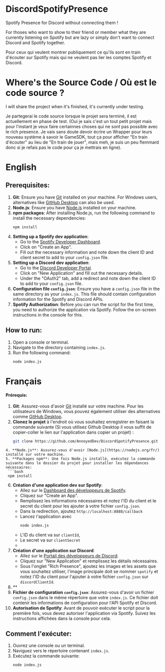 # DiscordSpotifyPresence
Spotify Presence for Discord without connecting them !


For thoses who want to show to their friend or member what they are currently listening on Spotify but are lazy or simply don't want to connect Discord and Spotify together.


Pour ceux qui veulent montrer publiquement ce qu'ils sont en train d'écouter sur Spotify mais qui ne veulent pas lier les comptes Spotify et Discord.


# Where's the Source Code / Où est le code source ?
I will share the project when it's finished, it's currently under testing.


Je partegerai le code source lorsque le projet sera terminé, il est actuellement en phase de test. (Oui je sais c'est un tout petit projet mais pour l'instant je veux faire certainnes choses qui ne sont pas possible avec le rich presence. Je vais sans doute devoir écrire un Wrapper pour leurs nouveau système à savoir le GameSDK, tout ça pour afficher "En train d'écouter" au lieu de "En train de jouer", mais meh, je suis un peu flemmard donc si je refais pas le code pour ça je mettrais en ligne).

# English
## Prerequisites:
1. **Git**: Ensure you have [Git](https://git-scm.com/) installed on your machine. For Windows users, alternatives like [GitHub Desktop](https://desktop.github.com/) can also be used.
2. **Node.js**: Ensure you have [Node.js](https://nodejs.org/en/) installed on your machine.
3. **npm packages**: After installing Node.js, run the following command to install the necessary dependencies:
   ```bash
   npm install
   ```
4. **Setting up a Spotify dev application**:
   - Go to the [Spotify Developer Dashboard](https://developer.spotify.com/dashboard/applications).
   - Click on "Create an App".
   - Fill out the necessary information and note down the client ID and client secret to add to your `config.json` file.
5. **Setting up a Discord dev application**:
   - Go to the [Discord Developer Portal](https://discord.com/developers/applications).
   - Click on "New Application" and fill out the necessary details.
   - Under the "OAuth2" tab, add a redirect and note down the client ID to add to your `config.json` file.
6. **Configuration file `config.json`**: Ensure you have a `config.json` file in the same directory as your `index.js`. This file should contain configuration information for the Spotify and Discord APIs.
7. **Spotify Authorization**: Before you can run the script for the first time, you need to authorize the application via Spotify. Follow the on-screen instructions in the console for this.

## How to run:
1. Open a console or terminal.
2. Navigate to the directory containing `index.js`.
3. Run the following command:
   ```bash
   node index.js
   ```


# Français
#### Prérequis:
1. **Git**: Assurez-vous d'avoir [Git](https://git-scm.com/) installé sur votre machine. Pour les utilisateurs de Windows, vous pouvez également utiliser des alternatives comme [GitHub Desktop](https://desktop.github.com/).
2. **Clonez le projet** à l'endroit où vous souhaitez enregistrer en faisant la commande suivante (Si vous utilisez Github Desktop il vous suffit de copier-coller le lien sur l'application dans copier un projet) :
   ```bash
   git clone https://github.com/AnnoyedDev/DiscordSpotifyPresence.git
  ```
4. **Node.js**: Assurez-vous d'avoir [Node.js](https://nodejs.org/fr/) installé sur votre machine.
5. **Packages npm**: Une fois Node.js installé, exécutez la commande suivante dans le dossier du projet pour installer les dépendances nécessaires:
   ```bash
   npm install
   ```
6. **Création d'une application dev sur Spotify**:
   - Allez sur le [Dashboard des développeurs de Spotify](https://developer.spotify.com/dashboard/applications).
   - Cliquez sur "Create an App".
   - Remplissez les informations nécessaires et notez l'ID du client et le secret du client pour les ajouter à votre fichier `config.json`.
   - Dans la redirection, ajoutez `http://localhost:8888/callback`
   - Lancez l'application avec
     ```bash
     node index.js
     ```
   - L'ID du client va sur `clientId`,
   - Le secret va sur `clientSecret`
   - 
7. **Création d'une application sur Discord**:
   - Allez sur le [Portail des développeurs de Discord](https://discord.com/developers/applications).
   - Cliquez sur "New Application" et remplissez les détails nécessaires.
   - Sous l'onglet "Rich Presence", ajoutez les images et les assets que vous souhaitez utiliser, l'image principale doit se nommer `spotify` et notez l'ID du client pour l'ajouter à votre fichier `config.json` sur `discordClientId`.
8. **
9. **Fichier de configuration `config.json`**: Assurez-vous d'avoir un fichier `config.json` dans le même répertoire que votre `index.js`. Ce fichier doit contenir les informations de configuration pour l'API Spotify et Discord.
10. **Autorisation de Spotify**: Avant de pouvoir exécuter le script pour la première fois, vous devez autoriser l'application via Spotify. Suivez les instructions affichées dans la console pour cela.

## Comment l'exécuter:
1. Ouvrez une console ou un terminal.
2. Naviguez vers le répertoire contenant `index.js`.
3. Exécutez la commande suivante:
   ```bash
   node index.js
   ```
